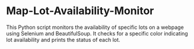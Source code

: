 # Map-Lot-Availability-Monitor
This Python script monitors the availability of specific lots on a webpage using Selenium and BeautifulSoup. It checks for a specific color indicating lot availability and prints the status of each lot.
